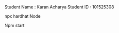Student Name : Karan Acharya
Student ID : 101525308


<!-- Hardhat Starting  -->
npx hardhat Node


<!-- React Starting -->
Npm start

